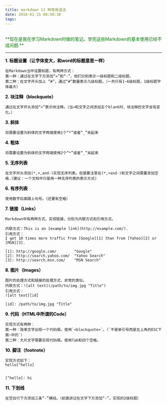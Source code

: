 ```yaml
---
title: markdown 11 种常用语法
date: 2018-01-15 08:50:38
tags:
---
```

</br>
<font color=green>**现在是我在学习Markdown时做的笔记。学完这些Markdown的基本使用已经不成问题.**</font>

- - -
<font color=black>**1\. 标题设置（让字体变大，和word的标题意思一样）**</font>

```
在Markdown当中设置标题，有两种方式：
第一种：通过在文字下方添加“=”和“-”，他们分别表示一级标题和二级标题。
第二种：在文字开头加上 “#”，通过“#”数量表示几级标题。（一共只有1~6级标题，1级标题字体最大）
```
<font color=black>**2\. 块注释（blockquote）**</font>
```
通过在文字开头添加“>”表示块注释。（当>和文字之间添加五个blank时，块注释的文字会有变化。）
```
<font color=black>**3\. 斜体**</font>
```
将需要设置为斜体的文字两端使用1个“*”或者“_”夹起来
```
<font color=black>**4\. 粗体**</font>
```
将需要设置为斜体的文字两端使用2个“*”或者“_”夹起来
```
<font color=black>**5\. 无序列表**</font>
```
在文字开头添加(*,+,and-)实现无序列表。但是要注意在(*,+and-)和文字之间需要添加空格.(建议：一个文档中只是用一种无序列表的表示方式)
```
<font color=black>**6\. 有序列表**</font>
```
使用数字后面跟上句号。（还要有空格）
```
<font color=black>**7\. 链接（Links）**</font>
```
Markdown中有两种方式，实现链接，分别为内联方式和引用方式。

内联方式：This is an [example link](http://example.com/).
引用方式：
I get 10 times more traffic from [Google][1] than from [Yahoo][2] or [MSN][3].  

[1]: http://google.com/        "Google" 
[2]: http://search.yahoo.com/  "Yahoo Search" 
[3]: http://search.msn.com/    "MSN Search"

```
<font color=black>**8\. 图片（Images）**</font>
```
图片的处理方式和链接的处理方式，非常的类似。
内联方式：![alt text](/path/to/img.jpg "Title")
引用方式：
![alt text][id] 

[id]: /path/to/img.jpg "Title"
```
<font color=black>**9\. 代码（HTML中所谓的Code）**</font>
```
实现方式有两种：
第一种：简单文字出现一个代码框。使用`<blockquote>`。（`不是单引号而是左上角的ESC下面~中的`）
第二种：大片文字需要实现代码框。使用Tab和四个空格。
```
<font color=black>**10\. 脚注（footnote）**</font>
```
实现方式如下：
hello[^hello]


[^hello]: hi
```
<font color=black>**11\. 下划线**</font>
```
在空白行下方添加三条“-”横线。（前面讲过在文字下方添加“-”，实现的2级标题）
```
